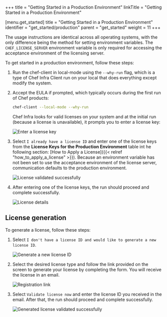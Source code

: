 +++
title = "Getting Started in a Production Environment"
linkTitle = "Getting Started in a Production Environment"

[menu.get_started]
title = "Getting Started in a Production Environment"
identifier = "get_started/production"
parent = "get_started"
weight = 11
+++

The usage instructions are identical across all operating systems, with the only difference being the method for setting environment variables. The `CHEF_LICENSE_SERVER` environment variable is only required for accessing the acceptance environment of the licensing server.

To get started in a production environment, follow these steps:

1. Run the chef-client in local-mode using the `--why-run` flag, which is a type of Chef Infra Client run on your local that does everything except modify the system.
1. Accept the EULA if prompted, which typically occurs during the first run of Chef products:

    ```sh
    chef-client --local-mode --why-run
    ```

    Chef Infra looks for valid licenses on your system and at the initial run (because a license is unavailable), it prompts you to enter a license key:

    ![Enter a license key](/images/chef-client/get_started/enter-license-key.png)

1. Select `I already have a license ID` and enter one of the license keys from the **License Keys for the Production Environment** table int he following section: [How to Apply a License]({{< relref "how_to_apply_a_license" >}}). Because an environment variable has not been set to use the acceptance environment of the license server, communication defaults to the production environment.

    ![License validated successfully](/images/chef-client/get_started/license-validated-successfully-edited.png)

1. After entering one of the license keys, the run should proceed and complete successfully.

    ![License details](/images/chef-client/get_started/license-details.png)

## License generation

To generate a license, follow these steps:

1. Select `I don't have a license ID and would like to generate a new license ID`.

    ![Generate a new license ID](/images/chef-client/get_started/generate-a-new-license-id.png)

1. Select the desired license type and follow the link provided on the screen to generate your license by completing the form. You will receive the license in an email.

    ![Registration link](/images/chef-client/get_started/registration-link.png)

1. Select `Validate license now` and enter the license ID you received in the email. After that, the run should proceed and complete successfully.

    ![Generated license validated successfully](/images/chef-client/get_started/generated-license-validated-successfully.png)
